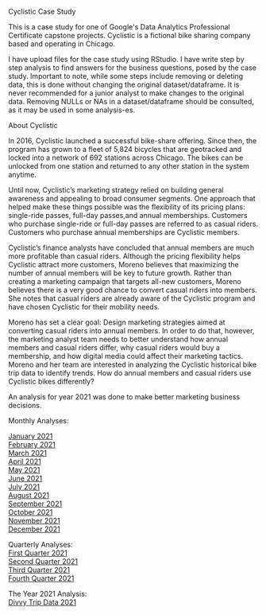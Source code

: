 Cyclistic Case Study


This is a  case study for one of Google's Data Analytics Professional Certificate capstone projects. Cyclistic is a fictional bike sharing company based and operating in Chicago. 

I have upload files for the case study using RStudio. I have write step by step analysis to find answers for the business questions, posed by the case study. Important to note, while some steps include removing or deleting data, this is done without changing the original dataset/dataframe. It is never recommended for a junior analyst to make changes to the original data. Removing NULLs or NAs in a dataset/dataframe should be consulted, as it may be used in some analysis-es.

About Cyclistic

In 2016, Cyclistic launched a successful bike-share offering. Since then, the program has grown to a fleet of 5,824 bicycles that are geotracked and locked into a network of 692 stations across Chicago. The bikes can be unlocked from one station and returned to any other station in the system anytime.

Until now, Cyclistic’s marketing strategy relied on building general awareness and appealing to broad consumer segments. One approach that helped make these things possible was the flexibility of its pricing plans: single-ride passes, full-day passes,and annual memberships. Customers who purchase single-ride or full-day passes are referred to as casual riders. Customers who purchase annual memberships are Cyclistic members.

Cyclistic’s finance analysts have concluded that annual members are much more profitable than casual riders. Although the pricing flexibility helps Cyclistic attract more customers, Moreno believes that maximizing the number of annual members will be key to future growth. Rather than creating a marketing campaign that targets all-new customers, Moreno believes there is a very good chance to convert casual riders into members. She notes that casual riders are already aware of the Cyclistic program and have chosen Cyclistic for their mobility needs.

Moreno has set a clear goal: Design marketing strategies aimed at converting casual riders into annual members. In order to do that, however, the marketing analyst team needs to better understand how annual members and casual riders differ, why casual riders would buy a membership, and how digital media could affect their marketing tactics. Moreno and her team are interested in analyzing the Cyclistic historical bike trip data to identify trends. How do annual members and casual riders use Cyclistic bikes differently?

An analysis for year 2021 was done to make better marketing business decisions.

Monthly Analyses:

[January 2021](https://github.com/hezarbamerni/Cyclistic_Case_Study/blob/main/Cyclistic%20Case%20Study%20Jan21.pdf)  
[February 2021](https://github.com/hezarbamerni/Cyclistic_Case_Study/blob/main/Cyclistic%20Case%20Study%20Feb21.pdf)  
[March 2021](https://github.com/hezarbamerni/Cyclistic_Case_Study/blob/main/Cyclistic%20Case%20Study%20Mar21.pdf)  
[April 2021](https://github.com/hezarbamerni/Cyclistic_Case_Study/blob/main/Cyclistic%20Case%20Study%20Apr21.pdf)  
[May 2021](https://github.com/hezarbamerni/Cyclistic_Case_Study/blob/main/Cyclistic%20Case%20Study%20May21.pdf)  
[June 2021](https://github.com/hezarbamerni/Cyclistic_Case_Study/blob/main/Cyclistic%20Case%20Study%20Jun21.pdf)  
[July 2021](https://github.com/hezarbamerni/Cyclistic_Case_Study/blob/main/Cyclistic%20Case%20Study%20Jul21.pdf)  
[August 2021](https://github.com/hezarbamerni/Cyclistic_Case_Study/blob/main/Cyclistic%20Case%20Study%20Aug21.pdf)  
[September 2021](https://github.com/hezarbamerni/Cyclistic_Case_Study/blob/main/Cyclistic%20Case%20Study%20Sep21.pdf)  
[October 2021](https://github.com/hezarbamerni/Cyclistic_Case_Study/blob/main/Cyclistic%20Case%20Study%20Oct21.pdf)  
[November 2021](https://github.com/hezarbamerni/Cyclistic_Case_Study/blob/main/Cyclistic%20Case%20Study%20Nov21.pdf)  
[December 2021](https://github.com/hezarbamerni/Cyclistic_Case_Study/blob/main/Cyclistic%20Case%20Study%20Dec21.pdf)  

Quarterly Analyses:  
[First Quarter 2021](https://github.com/hezarbamerni/Cyclistic_Case_Study/blob/main/Cyclistic%20Case%20Study%20Q1%202021.pdf)  
[Second Quarter 2021](https://github.com/hezarbamerni/Cyclistic_Case_Study/blob/main/Cyclistic%20Case%20Study%20Q2%202021.pdf)  
[Third Quarter 2021](https://github.com/hezarbamerni/Cyclistic_Case_Study/blob/main/Cyclistic%20Case%20Study%20Q3%202021.pdf)  
[Fourth Quarter 2021](https://github.com/hezarbamerni/Cyclistic_Case_Study/blob/main/Cyclistic%20Case%20Study%20Q4%202021.pdf)  

The Year 2021 Analysis:  
[Divvy Trip Data 2021](https://github.com/hezarbamerni/Cyclistic_Case_Study/blob/main/Cyclistic%20Case%20Study%202021%20All%20Trips.pdf)
